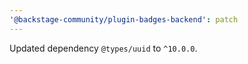 ```yaml
---
'@backstage-community/plugin-badges-backend': patch
---
```


Updated dependency `@types/uuid` to `^10.0.0`.
